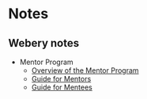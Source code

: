 # Notes


## Webery notes

- Mentor Program
    - [Overview of the Mentor Program](Webery/OVERVIEW_OF_THE_MENTOR_PROGRAM.md)
    - [Guide for Mentors](Webery/GUIDE_FOR_MENTORS.md)
    - [Guide for Mentees](Webery/GUIDE_FOR_MENTEES.md)
